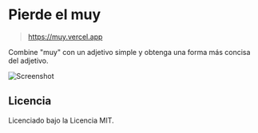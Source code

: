 # Pierde el muy

> https://muy.vercel.app

Combine "muy" con un adjetivo simple y obtenga una forma más concisa del
adjetivo.

![Screenshot](https://i.imgur.com/cTMKCRP.png)

## Licencia

Licenciado bajo la Licencia MIT.
